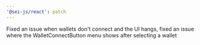 ```yaml
---
'@sei-js/react': patch
---
```


Fixed an issue when wallets don't connect and the UI hangs, fixed an issue where the WalletConnectButton menu shows after selecting a wallet
